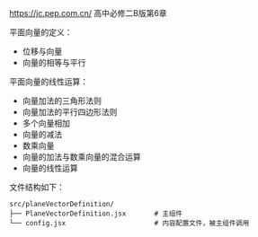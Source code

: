 https://jc.pep.com.cn/ 高中必修二B版第6章

平面向量的定义：

- 位移与向量
- 向量的相等与平行

平面向量的线性运算：

- 向量加法的三角形法则
- 向量加法的平行四边形法则
- 多个向量相加
- 向量的减法
- 数乘向量
- 向量的加法与数乘向量的混合运算
- 向量的线性运算

文件结构如下：

```
src/planeVectorDefinition/
├── PlaneVectorDefinition.jsx       # 主组件
└── config.jsx                      # 内容配置文件，被主组件调用
```
